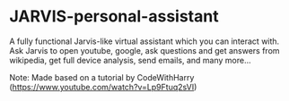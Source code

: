 # JARVIS-personal-assistant
A fully functional Jarvis-like virtual assistant which you can interact with. Ask Jarvis to open youtube, google, ask questions and get answers from wikipedia, get full device analysis, send emails, and many more... 




Note: Made based on a tutorial by CodeWithHarry (https://www.youtube.com/watch?v=Lp9Ftuq2sVI)
